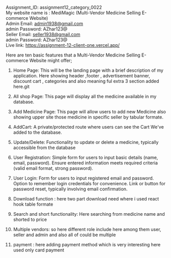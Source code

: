 Assignment_ID: assignment12_category_0022 </br>
My website name is : MediMagic (Multi-Vendor Medicine Selling E-commerce Website) </br>
Admin Email: admin1938@gmail.com </br>
admin Password: AZhar123@ </br>
Seller Email: seller1938@gmail.com </br>
admin Password: AZhar123@ </br>
Live link: https://assignment-12-client-one.vercel.app/ </br>


Here are ten basic features that a Multi-Vendor Medicine Selling E-commerce Website might offer;
 
 1) Home Page: This will be the landing page with a brief description of my application. Here showing header ,footer , advertisement banner, discount cart , categories and also meaning ful extra 3 section added here.git
 2) All shop Page: This page will display all the medicine available in my database.
 3) Add Medicine Page: This page will allow users to add new Medicine also showing upper site those medicine in specific seller by tabular formate.
 4) AddCart: A private/protected route where users can see the Cart We've added to the database.
 5) Update/Delete: Functionality to update or delete a medicine, typically accessible from the database

 6) User Registration:  Simple form for users to input basic details (name, email, password). Ensure entered information meets required criteria (valid email format, strong password).

 7) User Login: Form for users to input registered email and password. Option to remember login credentials for convenience. Link or button for password reset, typically involving email confirmation.
  
 8) Download function : here two part download need where i used react hook table formate

 9) Search and short functionality: Here searching from medicine name and shorted to price

 10) Multiple vendors: so here different role include here among them user, seller and admin and also all of could be multiple 
 11) payment : here adding payment method which is very interesting here used only card payment 


